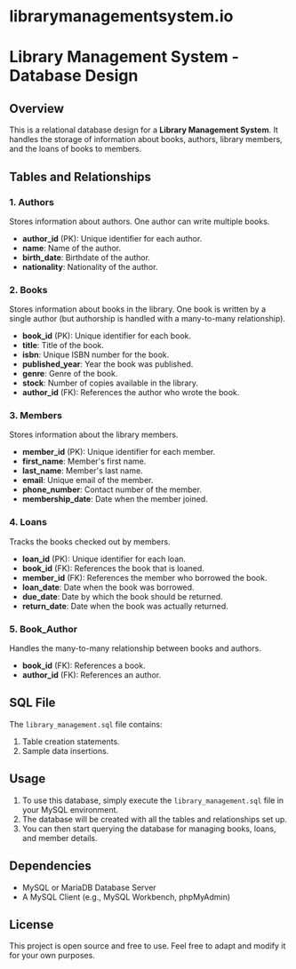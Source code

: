 # librarymanagementsystem.io
# Library Management System - Database Design

## Overview
This is a relational database design for a **Library Management System**. It handles the storage of information about books, authors, library members, and the loans of books to members.

## Tables and Relationships

### 1. **Authors**
Stores information about authors. One author can write multiple books.
- **author_id** (PK): Unique identifier for each author.
- **name**: Name of the author.
- **birth_date**: Birthdate of the author.
- **nationality**: Nationality of the author.

### 2. **Books**
Stores information about books in the library. One book is written by a single author (but authorship is handled with a many-to-many relationship).
- **book_id** (PK): Unique identifier for each book.
- **title**: Title of the book.
- **isbn**: Unique ISBN number for the book.
- **published_year**: Year the book was published.
- **genre**: Genre of the book.
- **stock**: Number of copies available in the library.
- **author_id** (FK): References the author who wrote the book.

### 3. **Members**
Stores information about the library members.
- **member_id** (PK): Unique identifier for each member.
- **first_name**: Member's first name.
- **last_name**: Member's last name.
- **email**: Unique email of the member.
- **phone_number**: Contact number of the member.
- **membership_date**: Date when the member joined.

### 4. **Loans**
Tracks the books checked out by members.
- **loan_id** (PK): Unique identifier for each loan.
- **book_id** (FK): References the book that is loaned.
- **member_id** (FK): References the member who borrowed the book.
- **loan_date**: Date when the book was borrowed.
- **due_date**: Date by which the book should be returned.
- **return_date**: Date when the book was actually returned.

### 5. **Book_Author**
Handles the many-to-many relationship between books and authors.
- **book_id** (FK): References a book.
- **author_id** (FK): References an author.

## SQL File
The `library_management.sql` file contains:
1. Table creation statements.
2. Sample data insertions.

## Usage
1. To use this database, simply execute the `library_management.sql` file in your MySQL environment.
2. The database will be created with all the tables and relationships set up.
3. You can then start querying the database for managing books, loans, and member details.

## Dependencies
- MySQL or MariaDB Database Server
- A MySQL Client (e.g., MySQL Workbench, phpMyAdmin)

## License
This project is open source and free to use. Feel free to adapt and modify it for your own purposes.
